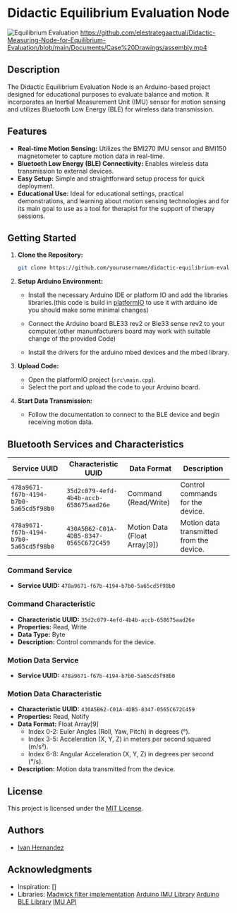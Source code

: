 
# Didactic Equilibrium Evaluation Node

![Equilibrium Evaluation](equilibrium_evaluation.jpg)
https://github.com/elestrategaactual/Didactic-Measuring-Node-for-Equilibrium-Evaluation/blob/main/Documents/Case%20Drawings/assembly.mp4
## Description

The Didactic Equilibrium Evaluation Node is an Arduino-based project designed for educational purposes to evaluate balance and motion. It incorporates an Inertial Measurement Unit (IMU) sensor for motion sensing and utilizes Bluetooth Low Energy (BLE) for wireless data transmission.

## Features

- **Real-time Motion Sensing:** Utilizes the BMI270 IMU sensor and BMI150 magnetometer to capture motion data in real-time.
- **Bluetooth Low Energy (BLE) Connectivity:** Enables wireless data transmission to external devices.
- **Easy Setup:** Simple and straightforward setup process for quick deployment.
- **Educational Use:** Ideal for educational settings, practical demonstrations, and learning about motion sensing technologies and for its main goal to use as a tool for therapist for the support of therapy sessions.

## Getting Started

1. **Clone the Repository:**
   ```sh
   git clone https://github.com/yourusername/didactic-equilibrium-evaluation-node.git
   ```

2. **Setup Arduino Environment:**
   - Install the necessary Arduino IDE or platform IO and add the libraries libraries.(this code is build in [platformIO](https://docs.platformio.org/en/latest/what-is-platformio.html) to use it with arduino ide you should make some minimal changes)
     
   - Connect the Arduino board BLE33 rev2 or Ble33 sense rev2 to your computer.(other manunfacturers board may work with suitable change of the provided Code)
   - Install the drivers for the arduino mbed devices and the mbed library.
     
3. **Upload Code:**
   - Open the platformIO project (`src\main.cpp`).
   - Select the port and upload the code to your Arduino board.
     
4. **Start Data Transmission:**
   - Follow the documentation to connect to the BLE device and begin receiving motion data.
     
## Bluetooth Services and Characteristics

| Service UUID                       | Characteristic UUID                 | Data Format                     | Description                                     |
|------------------------------------|-------------------------------------|---------------------------------|-------------------------------------------------|
| `478a9671-f67b-4194-b7b0-5a65cd5f98b0` | `35d2c079-4efd-4b4b-accb-658675aad26e` | Command (Read/Write)           | Control commands for the device.                |
| `478a9671-f67b-4194-b7b0-5a65cd5f98b0` | `430A5B62-C01A-4DB5-8347-0565C672C459` | Motion Data (Float Array[9])   | Motion data transmitted from the device.        |

### Command Service

- **Service UUID:** `478a9671-f67b-4194-b7b0-5a65cd5f98b0`

### Command Characteristic

- **Characteristic UUID:** `35d2c079-4efd-4b4b-accb-658675aad26e`
- **Properties:** Read, Write
- **Data Type:** Byte
- **Description:** Control commands for the device.

### Motion Data Service

- **Service UUID:** `478a9671-f67b-4194-b7b0-5a65cd5f98b0`

### Motion Data Characteristic

- **Characteristic UUID:** `430A5B62-C01A-4DB5-8347-0565C672C459`
- **Properties:** Read, Notify
- **Data Format:** Float Array[9]
  - Index 0-2: Euler Angles (Roll, Yaw, Pitch) in degrees (°).
  - Index 3-5: Acceleration (X, Y, Z) in meters per second squared (m/s²).
  - Index 6-8: Angular Acceleration (X, Y, Z) in degrees per second (°/s).
- **Description:** Motion data transmitted from the device.


## License

This project is licensed under the [MIT License](LICENSE).

## Authors

- [Ivan Hernandez](https://github.com/elestrategaactual)

## Acknowledgments

- Inspiration: []
- Libraries:
  [Madwick filter implementation](https://github.com/xioTechnologies/Fusion)
  [Arduino IMU Library](https://github.com/arduino-libraries/Arduino_BMI270_BMM150)
  [Arduino BLE Library](https://github.com/arduino-libraries/ArduinoBLE)
  [IMU API](https://github.com/boschsensortec/BMI270_SensorAPI)

